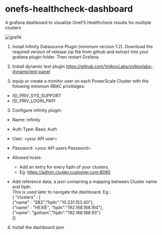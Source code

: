 # onefs-healthcheck-dashboard
A grafana dashboard to visualize OneFS Healthcheck results for multiple clusters

![grafik](https://user-images.githubusercontent.com/75881070/202432427-8f9f89ab-2ffa-4f86-bb02-e9dd4114c44a.png)

1. Install Infinity Datasource Plugin (minimum version 1.2).
  Download the required version of release zip file from github and extract into your grafana plugin folder. 
  Then restart Grafana.
	
2. Install dynamic text plugin 
  https://github.com/VolkovLabs/volkovlabs-dynamictext-panel
  
4. equip or create a monitor user on each PowerScale Cluster with the folowing minimum RBAC privilidges:
  - ISI_PRIV_SYS_SUPPORT 
  - ISI_PRIV_LOGIN_PAPI 
	
3. Configure infinity plugin:
  - Name: infinity
  - Auth Type: Basic Auth
  - User: \<your API user\>
  - Password: \<your API users Password\>
  - Allowed hosts:
    - Add an entry for every fqdn of your clusters.
    - Eg. https://admin.cluster.customer.com:8080
			
  - Add reference data, a json containing a mapping between Cluster name and fqdn.   
		This is used later to navigate the dashboard. 
		Eg.:  
			{ "clusters" : [   
			{"name" : "SB2","fqdn":"10.231.153.40"},  
			{"name" : "HEXIE", "fqdn":"192.168.188.194"},  
			{"name": "gotham","fqdn":"192.168.188.93"}  
			]}  
			
4. Install the dashboard json
